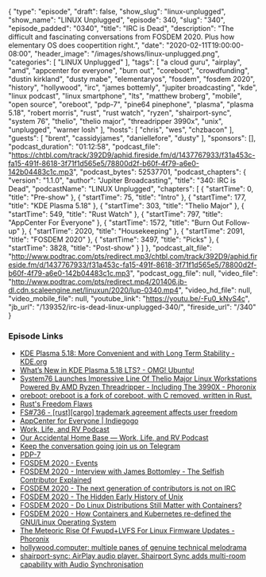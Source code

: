 {
  "type": "episode",
  "draft": false,
  "show_slug": "linux-unplugged",
  "show_name": "LINUX Unplugged",
  "episode": 340,
  "slug": "340",
  "episode_padded": "0340",
  "title": "IRC is Dead",
  "description": "The difficult and fascinating conversations from FOSDEM 2020. Plus how elementary OS does coopertition right.",
  "date": "2020-02-11T19:00:00-08:00",
  "header_image": "/images/shows/linux-unplugged.png",
  "categories": [
    "LINUX Unplugged"
  ],
  "tags": [
    "a cloud guru",
    "airplay",
    "amd",
    "appcenter for everyone",
    "burn out",
    "coreboot",
    "crowdfunding",
    "dustin kirkland",
    "dusty mabe",
    "elementaryos",
    "fosdem",
    "fosdem 2020",
    "history",
    "hollywood",
    "irc",
    "james bottemly",
    "jupiter broadcasting",
    "kde",
    "linux podcast",
    "linux smartphone",
    "lts",
    "matthew broberg",
    "mobile",
    "open source",
    "oreboot",
    "pdp-7",
    "pine64 pinephone",
    "plasma",
    "plasma 5.18",
    "robert morris",
    "rust",
    "rust watch",
    "ryzen",
    "shairport-sync",
    "system 76",
    "thelio",
    "thelio major",
    "threadripper 3990x",
    "unix",
    "unplugged",
    "warner losh"
  ],
  "hosts": [
    "chris",
    "wes",
    "chzbacon"
  ],
  "guests": [
    "brent",
    "cassidyjames",
    "daniellefore",
    "dusty"
  ],
  "sponsors": [],
  "podcast_duration": "01:12:58",
  "podcast_file": "https://chtbl.com/track/392D9/aphid.fireside.fm/d/1437767933/f31a453c-fa15-491f-8618-3f71f1d565e5/78800d2f-b60f-4f79-a6e0-142b04483c1c.mp3",
  "podcast_bytes": 52537701,
  "podcast_chapters": {
    "version": "1.1.0",
    "author": "Jupiter Broadcasting",
    "title": "340: IRC is Dead",
    "podcastName": "LINUX Unplugged",
    "chapters": [
      {
        "startTime": 0,
        "title": "Pre-show"
      },
      {
        "startTime": 75,
        "title": "Intro"
      },
      {
        "startTime": 177,
        "title": "KDE Plasma 5.18"
      },
      {
        "startTime": 303,
        "title": "Thelio Major"
      },
      {
        "startTime": 549,
        "title": "Rust Watch"
      },
      {
        "startTime": 797,
        "title": "AppCenter For Everyone"
      },
      {
        "startTime": 1572,
        "title": "Burn Out Follow-up"
      },
      {
        "startTime": 2020,
        "title": "Housekeeping"
      },
      {
        "startTime": 2091,
        "title": "FOSDEM 2020"
      },
      {
        "startTime": 3497,
        "title": "Picks"
      },
      {
        "startTime": 3828,
        "title": "Post-show"
      }
    ]
  },
  "podcast_alt_file": "http://www.podtrac.com/pts/redirect.mp3/chtbl.com/track/392D9/aphid.fireside.fm/d/1437767933/f31a453c-fa15-491f-8618-3f71f1d565e5/78800d2f-b60f-4f79-a6e0-142b04483c1c.mp3",
  "podcast_ogg_file": null,
  "video_file": "http://www.podtrac.com/pts/redirect.mp4/201406.jb-dl.cdn.scaleengine.net/linuxun/2020/lup-0340.mp4",
  "video_hd_file": null,
  "video_mobile_file": null,
  "youtube_link": "https://youtu.be/-Fu0_kNvS4c",
  "jb_url": "/139352/irc-is-dead-linux-unplugged-340/",
  "fireside_url": "/340"
}


### Episode Links

  * [KDE Plasma 5.18: More Convenient and with Long Term Stability - KDE.org](https://kde.org/announcements/plasma-5.18.0 "KDE Plasma 5.18: More Convenient and with Long Term Stability - KDE.org")
  * [What’s New in KDE Plasma 5.18 LTS? - OMG! Ubuntu!](https://www.omgubuntu.co.uk/2020/01/kde-plasma-5-18-lts-features "What’s New in KDE Plasma 5.18 LTS? - OMG! Ubuntu!")
  * [System76 Launches Impressive Line Of Thelio Major Linux Workstations Powered By AMD Ryzen Threadripper - Including The 3990X - Phoronix](https://www.phoronix.com/scan.php?page=article&item=system76-threadripper-linux "System76 Launches Impressive Line Of Thelio Major Linux Workstations Powered By AMD Ryzen Threadripper - Including The 3990X - Phoronix")
  * [oreboot: oreboot is a fork of coreboot, with C removed, written in Rust.](https://github.com/oreboot/oreboot "oreboot: oreboot is a fork of coreboot, with C removed, written in Rust.")
  * [Rust's Freedom Flaws](https://wiki.hyperbola.info/doku.php?id=en:main:rusts_freedom_flaws "Rust's Freedom Flaws")
  * [FS#736 - [rust][cargo] trademark agreement affects user freedom](https://issues.hyperbola.info/index.php?do=details&task_id=736 "FS#736 - \[rust\]\[cargo\] trademark agreement affects user freedom")
  * [AppCenter for Everyone | Indiegogo](https://www.indiegogo.com/projects/appcenter-for-everyone#/ "AppCenter for Everyone | Indiegogo")
  * [Work, Life, and RV Podcast](https://worklifeandrv.com/ "Work, Life, and RV Podcast")
  * [Our Accidental Home Base — Work, Life, and RV Podcast](https://worklifeandrv.com/blog/junkyard "Our Accidental Home Base — Work, Life, and RV Podcast")
  * [Keep the conversation going join us on Telegram](https://jupiterbroadcasting.com/telegram "Keep the conversation going join us on Telegram")
  * [PDP-7](https://en.wikipedia.org/wiki/PDP-7 "PDP-7")
  * [FOSDEM 2020 - Events](https://fosdem.org/2020/schedule/events/ "FOSDEM 2020 - Events")
  * [FOSDEM 2020 - Interview with James Bottomley - The Selfish Contributor Explained](https://fosdem.org/2020/interviews/james-bottomley/ "FOSDEM 2020 - Interview with James Bottomley - The Selfish Contributor Explained")
  * [FOSDEM 2020 - The next generation of contributors is not on IRC](https://fosdem.org/2020/schedule/event/nextgencontributors/ "FOSDEM 2020 - The next generation of contributors is not on IRC")
  * [FOSDEM 2020 - The Hidden Early History of Unix](https://fosdem.org/2020/schedule/event/early_unix/ "FOSDEM 2020 - The Hidden Early History of Unix")
  * [FOSDEM 2020 - Do Linux Distributions Still Matter with Containers?](https://fosdem.org/2020/schedule/event/dldsmwc/ "FOSDEM 2020 - Do Linux Distributions Still Matter with Containers?")
  * [FOSDEM 2020 - How Containers and Kubernetes re-defined the GNU/Linux Operating System](https://fosdem.org/2020/schedule/event/riek_kubernetes/ "FOSDEM 2020 - How Containers and Kubernetes re-defined the GNU/Linux Operating System")
  * [The Meteoric Rise Of Fwupd+LVFS For Linux Firmware Updates - Phoronix](https://www.phoronix.com/scan.php?page=news_item&px=LVFS-Meteoric-Rise "The Meteoric Rise Of Fwupd+LVFS For Linux Firmware Updates - Phoronix")
  * [hollywood.computer: multiple panes of genuine technical melodrama](https://a.hollywood.computer/ "hollywood.computer: multiple panes of genuine technical melodrama")
  * [shairport-sync: AirPlay audio player. Shairport Sync adds multi-room capability with Audio Synchronisation](https://github.com/mikebrady/shairport-sync "shairport-sync: AirPlay audio player. Shairport Sync adds multi-room capability with Audio Synchronisation")


